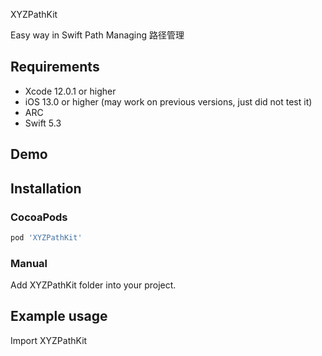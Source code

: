 XYZPathKit

Easy way in Swift Path Managing
路径管理



## Requirements
* Xcode 12.0.1 or higher
* iOS 13.0 or higher (may work on previous versions, just did not test it)
* ARC
* Swift 5.3

## Demo



## Installation

### CocoaPods

``` ruby
pod 'XYZPathKit'
```

### Manual

Add XYZPathKit folder into your project.

## Example usage
Import XYZPathKit

